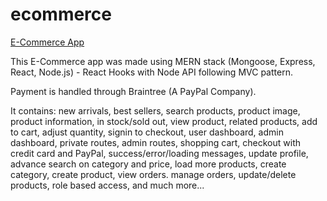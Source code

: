 # ecommerce

[E-Commerce App](http://143.244.175.133/)

This E-Commerce app was made using MERN stack (Mongoose, Express, React, Node.js) - React Hooks with Node API following MVC pattern.

Payment is handled through Braintree (A PayPal Company).

It contains: new arrivals, best sellers, search products, product image, product information, in stock/sold out, view product, related products, add to cart, adjust quantity, signin to checkout, user dashboard, admin dashboard, private routes, admin routes, shopping cart, checkout with credit card and PayPal, success/error/loading messages, update profile, advance search on category and price, load more products, create category, create product, view orders. manage orders, update/delete products, role based access, and much more...
